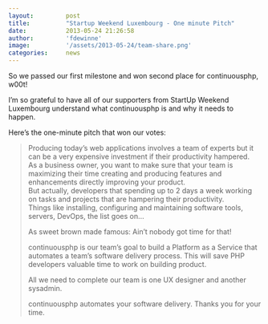 ```yaml
---
layout:         post
title:          "Startup Weekend Luxembourg - One minute Pitch"
date:           2013-05-24 21:26:58
author:         'fdewinne'
image:          '/assets/2013-05-24/team-share.png'
categories:     news
---
```

So we passed our first milestone and won second place for continuousphp, w00t!

I’m so grateful to have all of our supporters from StartUp Weekend Luxembourg understand
what continuousphp is and why it needs to happen.

<!--more-->

Here’s the one-minute pitch that won our votes:

> Producing today’s web applications involves a team of experts but it can be a very expensive investment
if their productivity hampered.  
> As a business owner, you want to make sure that your team is maximizing their time creating and producing features
and enhancements directly improving your product.  
> But actually, developers that spending up to 2 days a week working on tasks and projects that are hampering
their productivity.  
> Things like installing, configuring and maintaining software tools, servers, DevOps, the list goes on…  
>  
> As sweet brown made famous: Ain’t nobody got time for that!  
>  
> continuousphp is our team’s goal to build a Platform as a Service that automates a team’s software delivery process.
This will save PHP developers valuable time to work on building product.  
>  
> All we need to complete our team is one UX designer and another sysadmin.  
>  
> continuousphp automates your software delivery. Thanks you for your time.
